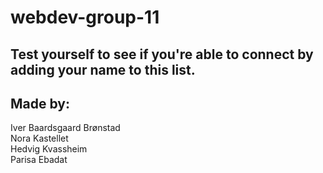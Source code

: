 # webdev-group-11

## Test yourself to see if you're able to connect by adding your name to this list.
## Made by:
Iver Baardsgaard Brønstad<br>
Nora Kastellet<br>
Hedvig Kvassheim<br>
Parisa Ebadat

